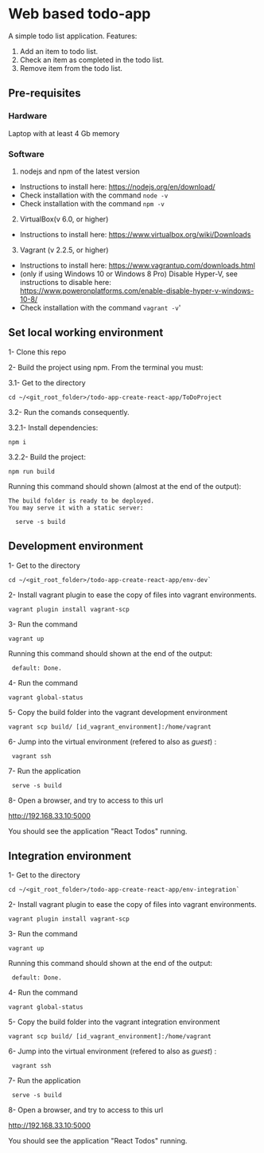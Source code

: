# Web based todo-app
A simple todo list application.
Features:
1. Add an item to todo list.
1. Check an item as completed in the todo list.
1. Remove item from the todo list.


## Pre-requisites

### Hardware
Laptop with at least 4 Gb memory

### Software
1. nodejs and npm of the latest version
* Instructions to install here: https://nodejs.org/en/download/
* Check installation with the command `node -v`
* Check installation with the command `npm -v`


2. VirtualBox(v 6.0, or higher)
* Instructions to install here: https://www.virtualbox.org/wiki/Downloads 


3. Vagrant (v 2.2.5, or higher) 
* Instructions to install here: https://www.vagrantup.com/downloads.html
* (only if using Windows 10 or Windows 8 Pro) Disable Hyper-V, see instructions to disable here: https://www.poweronplatforms.com/enable-disable-hyper-v-windows-10-8/
* Check installation with the command `vagrant -v`'





## Set local working environment

1- Clone this repo

2- Build the project using npm. From the terminal you must:

3.1-  Get to the directory

```
cd ~/<git_root_folder>/todo-app-create-react-app/ToDoProject
```

3.2- Run the comands consequently.

3.2.1- Install dependencies:
```
npm i

```

3.2.2- Build the project:
```
npm run build
```

Running this command should shown (almost at the end of the output):

```
The build folder is ready to be deployed.
You may serve it with a static server:

  serve -s build
```

## Development environment
1-  Get to the directory

```
cd ~/<git_root_folder>/todo-app-create-react-app/env-dev`
```

2- Install vagrant plugin to ease the copy of files into vagrant environments.

```
vagrant plugin install vagrant-scp
```
3-  Run the command

```
vagrant up
```

Running this command should shown at the end of the output:

```
 default: Done.
```

4- Run the command
```
vagrant global-status
```

5- Copy the build folder into the vagrant development environment

```
vagrant scp build/ [id_vagrant_environment]:/home/vagrant
```

6- Jump into the virtual environment (refered to also as *guest*) : 
```
 vagrant ssh
```

7- Run the application
```
 serve -s build
```

8- Open a browser, and try to access to this url

http://192.168.33.10:5000

You should see the application "React Todos" running.

## Integration environment
1-  Get to the directory

```
cd ~/<git_root_folder>/todo-app-create-react-app/env-integration`
```

2- Install vagrant plugin to ease the copy of files into vagrant environments.

```
vagrant plugin install vagrant-scp
```
3-  Run the command

```
vagrant up
```

Running this command should shown at the end of the output:

```
 default: Done.
```

4- Run the command
```
vagrant global-status
```

5- Copy the build folder into the vagrant integration environment

```
vagrant scp build/ [id_vagrant_environment]:/home/vagrant
```

6- Jump into the virtual environment (refered to also as *guest*) : 
```
 vagrant ssh
```

7- Run the application
```
 serve -s build
```

8- Open a browser, and try to access to this url

http://192.168.33.10:5000

You should see the application "React Todos" running.